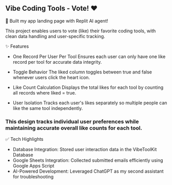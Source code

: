 ## Vibe Coding Tools - Vote! ❤️
🚀 Built my app landing page with Replit AI agent!

This project enables users to vote (like) their favorite coding tools, with clean data handling and user-specific tracking.

✨ Features
- One Record Per User Per Tool
Ensures each user can only have one like record per tool for accurate data integrity.

- Toggle Behavior
The liked column toggles between true and false whenever users click the heart icon.

- Like Count Calculation
Displays the total likes for each tool by counting all records where liked = true.

- User Isolation
Tracks each user's likes separately so multiple people can like the same tool independently.

### This design tracks individual user preferences while maintaining accurate overall like counts for each tool.

✅ Tech Highlights
- Database Integration: Stored user interaction data in the VibeToolKit Database
- Google Sheets Integration: Collected submitted emails efficiently using Google Apps Script
- AI-Powered Development: Leveraged ChatGPT as my second assistant for troubleshooting

